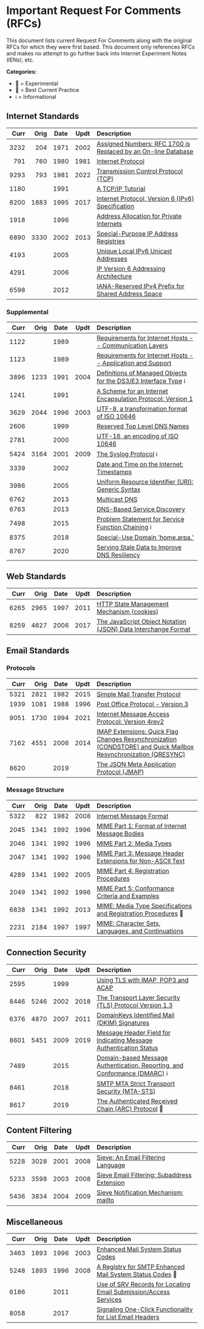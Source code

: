# Important Request For Comments (RFCs)

This document lists current Request For Comments along with the original RFCs for which they were first based. This document only references RFCs and makes no attempt to go further back into Internet Experiment Notes (IENs), etc.

**Categories:**

* 🧪 = Experimental
* 🥼 = Best Current Practice
* ℹ = Informational

## Internet Standards

| Curr | Orig | Date | Updt | Description |
|-----:|-----:|:----:|:----:|:------------------------------------------------|
| 3232 |  204 | 1971 | 2002 | [Assigned Numbers: RFC 1700 is Replaced by an On-line Database](https://www.rfc-editor.org/rfc/rfc3232.html) |
|  791 |  760 | 1980 | 1981 | [Internet Protocol](https://www.rfc-editor.org/rfc/rfc791.html) |
| 9293 |  793 | 1981 | 2022 | [Transmission Control Protocol (TCP)](https://www.rfc-editor.org/rfc/rfc9293.html) |
| 1180 |      | 1991 |      | [A TCP/IP Tutorial](https://www.rfc-editor.org/rfc/rfc1180.html) |
| 8200 | 1883 | 1995 | 2017 | [Internet Protocol, Version 6 (IPv6) Specification](https://www.rfc-editor.org/rfc/rfc8200)
| 1918 |      | 1996 |      | [Address Allocation for Private Internets](https://www.rfc-editor.org/rfc/rfc1918.html) |
| 6890 | 3330 | 2002 | 2013 | [Special-Purpose IP Address Registries](https://www.rfc-editor.org/rfc/rfc6890.html) |
| 4193 |      | 2005 |      | [Unique Local IPv6 Unicast Addresses](https://www.rfc-editor.org/rfc/rfc4193.html) |
| 4291 |      | 2006 |      | [IP Version 6 Addressing Architecture](https://www.rfc-editor.org/rfc/rfc4291.html) |
| 6598 |      | 2012 |      | [IANA-Reserved IPv4 Prefix for Shared Address Space](https://www.rfc-editor.org/rfc/rfc6598.html) |

### Supplemental

| Curr | Orig | Date | Updt | Description |
|-----:|-----:|:----:|:----:|:------------------------------------------------|
| 1122 |      | 1989 |      | [Requirements for Internet Hosts -- Communication Layers](https://www.rfc-editor.org/rfc/rfc1122.html) |
| 1123 |      | 1989 |      | [Requirements for Internet Hosts -- Application and Support](https://www.rfc-editor.org/rfc/rfc1123.html) |
| 3896 | 1233 | 1991 | 2004 | [Definitions of Managed Objects for the DS3/E3 Interface Type](https://www.rfc-editor.org/rfc/rfc3896.html) ℹ |
| 1241 |      | 1991 |      | [A Scheme for an Internet Encapsulation Protocol: Version 1](https://www.rfc-editor.org/rfc/rfc1241.html) |
| 3629 | 2044 | 1996 | 2003 | [UTF-8, a transformation format of ISO 10646](https://www.rfc-editor.org/rfc/rfc3629.html) |
| 2606 |      | 1999 |      | [Reserved Top Level DNS Names](https://www.rfc-editor.org/rfc/rfc2606.html) |
| 2781 |      | 2000 |      | [UTF-16, an encoding of ISO 10646](https://www.rfc-editor.org/rfc/rfc2781.html) |
| 5424 | 3164 | 2001 | 2009 | [The Syslog Protocol](https://www.rfc-editor.org/rfc/rfc5424.html) ℹ |
| 3339 |      | 2002 |      | [Date and Time on the Internet: Timestamps](https://www.rfc-editor.org/rfc/rfc3339.html) |
| 3986 |      | 2005 |      | [Uniform Resource Identifier (URI): Generic Syntax](https://www.rfc-editor.org/rfc/rfc3986.html) |
| 6762 |      | 2013 |      | [Multicast DNS](https://www.rfc-editor.org/rfc/rfc6762.html) |
| 6763 |      | 2013 |      | [DNS-Based Service Discovery](https://www.rfc-editor.org/rfc/rfc6763.html) |
| 7498 |      | 2015 |      | [Problem Statement for Service Function Chaining](https://www.rfc-editor.org/rfc/rfc7498.html) ℹ |
| 8375 |      | 2018 |      | [Special-Use Domain 'home.arpa.'](https://www.rfc-editor.org/rfc/rfc8375.html) |
| 8767 |      | 2020 |      | [Serving Stale Data to Improve DNS Resiliency](https://www.rfc-editor.org/rfc/rfc8767.html) |

## Web Standards

| Curr | Orig | Date | Updt | Description |
|-----:|-----:|:----:|:----:|:------------------------------------------------|
| 6265 | 2965 | 1997 | 2011 | [HTTP State Management Mechanism (cookies)](https://www.rfc-editor.org/rfc/rfc6265.html) |
| 8259 | 4627 | 2006 | 2017 | [The JavaScript Object Notation (JSON) Data Interchange Format](https://www.rfc-editor.org/rfc/rfc8259.html) |

## Email Standards

### Protocols

| Curr | Orig | Date | Updt | Description |
|-----:|-----:|:----:|:----:|:------------------------------------------------|
| 5321 | 2821 | 1982 | 2015 | [Simple Mail Transfer Protocol](https://www.rfc-editor.org/rfc/rfc5321.html) |
| 1939 | 1081 | 1988 | 1996 | [Post Office Protocol - Version 3](https://www.rfc-editor.org/rfc/rfc1939.html) |
| 9051 | 1730 | 1994 | 2021 | [Internet Message Access Protocol: Version 4rev2](https://www.rfc-editor.org/rfc/rfc9051.html) |
| 7162 | 4551 | 2006 | 2014 | [IMAP Extensions: Quick Flag Changes Resynchronization (CONDSTORE) and Quick Mailbox Resynchronization (QRESYNC)](https://www.rfc-editor.org/rfc/rfc7162.html) |
| 8620 |      | 2019 |      | [The JSON Meta Application Protocol (JMAP)](https://www.rfc-editor.org/rfc/rfc8620.html) |

### Message Structure

| Curr | Orig | Date | Updt | Description |
|-----:|-----:|:----:|:----:|:------------------------------------------------|
| 5322 |  822 | 1982 | 2008 | [Internet Message Format](https://www.rfc-editor.org/rfc/rfc5322.html) |
| 2045 | 1341 | 1992 | 1996 | [MIME Part 1: Format of Internet Message Bodies](https://www.rfc-editor.org/rfc/rfc2045.html) |
| 2046 | 1341 | 1992 | 1996 | [MIME Part 2: Media Types](https://www.rfc-editor.org/rfc/rfc2046.html) |
| 2047 | 1341 | 1992 | 1996 | [MIME Part 3: Message Header Extensions for Non-ASCII Text](https://www.rfc-editor.org/rfc/rfc2047.html) |
| 4289 | 1341 | 1992 | 2005 | [MIME Part 4: Registration Procedures](https://www.rfc-editor.org/rfc/rfc4289.html) |
| 2049 | 1341 | 1992 | 1996 | [MIME Part 5: Conformance Criteria and Examples](https://www.rfc-editor.org/rfc/rfc2049.html) |
| 6838 | 1341 | 1992 | 2013 | [MIME: Media Type Specifications and Registration Procedures](https://www.rfc-editor.org/rfc/rfc6838.html) 🥼 |
| 2231 | 2184 | 1997 | 1997 | [MIME: Character Sets, Languages, and Continuations](https://www.rfc-editor.org/rfc/rfc2231.html) |

## Connection Security

| Curr | Orig | Date | Updt | Description |
|-----:|-----:|:----:|:----:|:------------------------------------------------|
| 2595 |      | 1999 |      | [Using TLS with IMAP, POP3 and ACAP](https://www.rfc-editor.org/rfc/rfc2595.html) |
| 8446 | 5246 | 2002 | 2018 | [The Transport Layer Security (TLS) Protocol Version 1.3](https://www.rfc-editor.org/rfc/rfc8446.html) |
| 6376 | 4870 | 2007 | 2011 | [DomainKeys Identified Mail (DKIM) Signatures](https://www.rfc-editor.org/rfc/rfc6376.html) |
| 8601 | 5451 | 2009 | 2019 | [Message Header Field for Indicating Message Authentication Status](https://www.rfc-editor.org/rfc/rfc8601.html) |
| 7489 |      | 2015 |      | [Domain-based Message Authentication, Reporting, and Conformance (DMARC)](https://www.rfc-editor.org/rfc/rfc7489.html) ℹ |
| 8461 |      | 2018 |      | [SMTP MTA Strict Transport Security (MTA-STS)](https://www.rfc-editor.org/rfc/rfc8461.html) |
| 8617 |      | 2019 |      | [The Authenticated Received Chain (ARC) Protocol](https://www.rfc-editor.org/rfc/rfc8617.html) 🧪 |

## Content Filtering

| Curr | Orig | Date | Updt | Description |
|-----:|-----:|:----:|:----:|:------------------------------------------------|
| 5228 | 3028 | 2001 | 2008 | [Sieve: An Email Filtering Language](https://www.rfc-editor.org/rfc/rfc5228.html) |
| 5233 | 3598 | 2003 | 2008 | [Sieve Email Filtering: Subaddress Extension](https://www.rfc-editor.org/rfc/rfc5233.html) |
| 5436 | 3834 | 2004 | 2009 | [Sieve Notification Mechanism: mailto](https://www.rfc-editor.org/rfc/rfc5436.html) |

## Miscellaneous

| Curr | Orig | Date | Updt | Description |
|-----:|-----:|:----:|:----:|:------------------------------------------------|
| 3463 | 1893 | 1996 | 2003 | [Enhanced Mail System Status Codes](https://www.rfc-editor.org/rfc/rfc3463.html) |
| 5248 | 1893 | 1996 | 2008 | [A Registry for SMTP Enhanced Mail System Status Codes](https://www.rfc-editor.org/rfc/rfc5248.html) 🥼 |
| 6186 |      | 2011 |      | [Use of SRV Records for Locating Email Submission/Access Services](https://www.rfc-editor.org/rfc/rfc6186.html) |
| 8058 |      | 2017 |      | [Signaling One-Click Functionality for List Email Headers](https://www.rfc-editor.org/rfc/rfc8058.html) |

